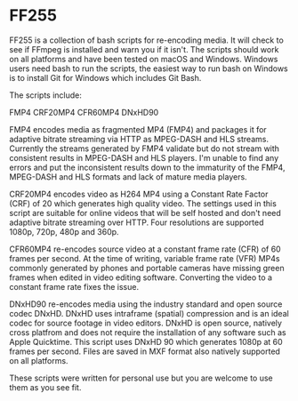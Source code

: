 # FF255
FF255 is a collection of bash scripts for re-encoding media. It will check to see if FFmpeg is installed and warn you if it isn't. The scripts should work on all platforms and have been tested on macOS and Windows. Windows users need bash to run the scripts, the easiest way to run bash on Windows is to install Git for Windows which includes Git Bash.

The scripts include:

FMP4
CRF20MP4
CFR60MP4
DNxHD90

FMP4 encodes media as fragmented MP4 (FMP4) and packages it for adaptive bitrate streaming via HTTP as MPEG-DASH and HLS streams. Currently the streams generated by FMP4 validate but do not stream with consistent results in MPEG-DASH and HLS players. I'm unable to find any errors and put the inconsistent results down to the immaturity of the FMP4, MPEG-DASH and HLS formats and lack of mature media players.

CRF20MP4 encodes video as H264 MP4 using a Constant Rate Factor (CRF) of 20 which generates high quality video. The settings used in this script are suitable for online videos that will be self hosted and don't need adaptive bitrate streaming over HTTP. Four resolutions are supported 1080p, 720p, 480p and 360p.

CFR60MP4 re-encodes source video at a constant frame rate (CFR) of 60 frames per second. At the time of writing, variable frame rate (VFR) MP4s commonly generated by phones and portable cameras have missing green frames when edited in video editing software. Converting the video to a constant frame rate fixes the issue.

DNxHD90 re-encodes media using the industry standard and open source codec DNxHD. DNxHD uses intraframe (spatial) compression and is an ideal codec for source footage in video editors. DNxHD is open source, natively cross platfrom and does not require the installation of any software such as Apple Quicktime. This script uses DNxHD 90 which generates 1080p at 60 frames per second. Files are saved in MXF format also natively supported on all platforms.

These scripts were written for personal use but you are welcome to use them as you see fit.
